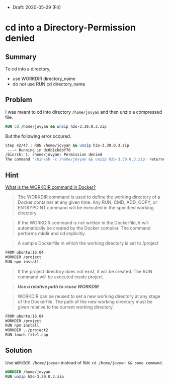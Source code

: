 * Draft: 2020-05-29 (Fri)
# cd into a Directory-Permission denied
## Summary
To cd into a directory,
* use WORKDIR directory_name
* do not use RUN cd directory_name

## Problem
I was meant to cd into directory `/home/jovyan` and then unzip a compressed file.
```dockerfile
RUN cd /home/jovyan && unzip h2o-3.30.0.3.zip
```
But the following error occured.
```bash
Step 42/47 : RUN /home/jovyan && unzip h2o-3.30.0.3.zip
 ---> Running in dc0b1cb8bf76
/bin/sh: 1: /home/jovyan: Permission denied
The command '/bin/sh -c /home/jovyan && unzip h2o-3.30.0.3.zip' returned a non-zero code: 126
```

## Hint
[What is the WORKDIR command in Docker?](https://www.educative.io/edpresso/what-is-the-workdir-command-in-docker)
> The WORKDIR command is used to define the working directory of a Docker container at any given time.
> Any RUN, CMD, ADD, COPY, or ENTRYPOINT command will be executed in the specified working directory.

> If the WORKDIR command is not written in the Dockerfile, it will automatically be created by the Docker compiler.
> The command performs mkdir and cd implicitly.

> A sample Dockerfile in which the working directory is set to /project
```bash
FROM ubuntu:16.04
WORKDIR /project
RUN npm install 
```

> If the project directory does not exist, it will be created.
> The RUN command will be executed inside project.

> ***Use a relative path to reuse WORKDIR***

> WORKDIR can be reused to set a new working directory at any stage of the Dockerfile.
> The path of the new working directory must be given relative to the current working directory.
```bash
FROM ubuntu:16.04
WORKDIR /project
RUN npm install 
WORKDIR ../project2
RUN touch file1.cpp
```

## Solution
Use `WORKDIR /home/jovyan` instead of `RUN cd /home/jovyan && some command`.
```dockerfile
WORKDIR /home/jovyan
RUN unzip h2o-3.30.0.3.zip
```
